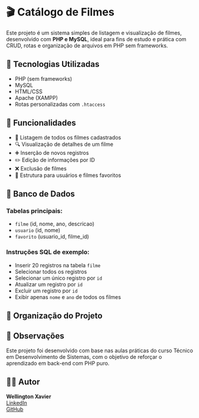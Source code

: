 # 🎬 Catálogo de Filmes

Este projeto é um sistema simples de listagem e visualização de filmes, desenvolvido com **PHP e MySQL**, ideal para fins de estudo e prática com CRUD, rotas e organização de arquivos em PHP sem frameworks.

## 🔧 Tecnologias Utilizadas

- PHP (sem frameworks)
- MySQL
- HTML/CSS
- Apache (XAMPP)
- Rotas personalizadas com `.htaccess`

## 📁 Funcionalidades

- 📜 Listagem de todos os filmes cadastrados
- 🔍 Visualização de detalhes de um filme
- ➕ Inserção de novos registros
- ✏️ Edição de informações por ID
- ❌ Exclusão de filmes
- 👤 Estrutura para usuários e filmes favoritos

## 📘 Banco de Dados

### Tabelas principais:

- `filme` (id, nome, ano, descricao)
- `usuario` (id, nome)
- `favorito` (usuario_id, filme_id)

### Instruções SQL de exemplo:
- Inserir 20 registros na tabela `filme`
- Selecionar todos os registros
- Selecionar um único registro por `id`
- Atualizar um registro por `id`
- Excluir um registro por `id`
- Exibir apenas `nome` e `ano` de todos os filmes

## 📂 Organização do Projeto




## 📌 Observações

Este projeto foi desenvolvido com base nas aulas práticas do curso Técnico em Desenvolvimento de Sistemas, com o objetivo de reforçar o aprendizado em back-end com PHP puro.

## 👨‍💻 Autor

**Wellington Xavier**  
[LinkedIn](https://www.linkedin.com/in/wellington-xavier-90a004300)  
[GitHub](https://github.com/Xavier-sa)  
